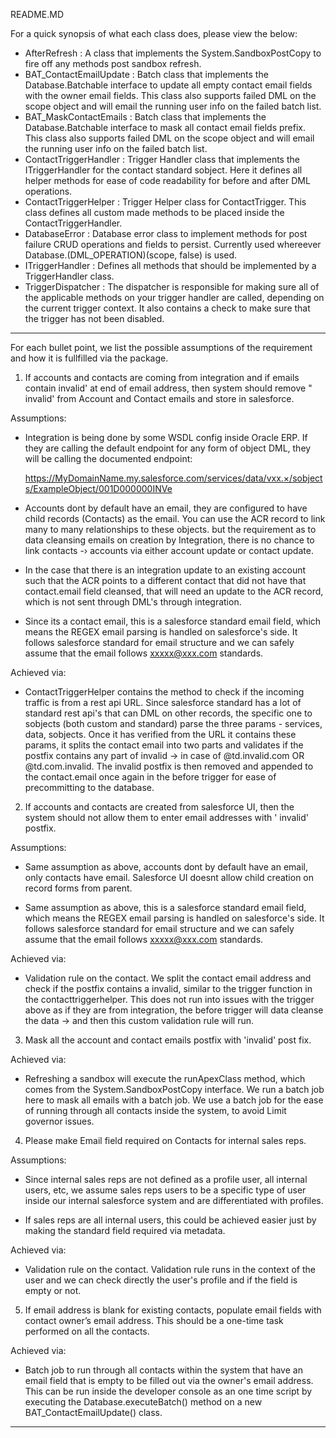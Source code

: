 README.MD

For a quick synopsis of what each class does, please view the below:

-  AfterRefresh : A class that implements the System.SandboxPostCopy to fire off any methods post sandbox refresh.
-  BAT_ContactEmailUpdate : Batch class that implements the Database.Batchable interface to update all empty contact email fields with the owner email fields.  This class also supports failed DML on the scope object and will email the running user info on the failed batch list.
-  BAT_MaskContactEmails :  Batch class that implements the Database.Batchable interface to mask all contact email fields prefix.  This class also supports failed DML on the scope object and will email the running user info on the failed batch list.
-  ContactTriggerHandler : Trigger Handler class that implements the ITriggerHandler for the contact standard sobject.  Here it defines all helper methods for ease of code readability for before and after DML operations.
-  ContactTriggerHelper : Trigger Helper class for  ContactTrigger. This class defines all custom made methods to be placed inside the ContactTriggerHandler.
-  DatabaseError : Database error class to implement methods for post failure CRUD operations and fields to persist.  Currently used whereever Database.(DML_OPERATION)(scope, false) is used.
-  ITriggerHandler : Defines all methods that should be implemented by a TriggerHandler class.
-  TriggerDispatcher : The dispatcher is responsible for making sure all of the applicable methods on your trigger handler are called, depending on the current trigger context. It also contains a check to make sure that the trigger has not been disabled.

____________________________________________________________________________________________________________________________________________________________________________________________________________________________________________

For each bullet point, we list the possible assumptions of the requirement and how it is fullfilled via the package.

1.  If accounts and contacts are coming from integration and if emails contain invalid' at end of email address, then system should remove " invalid' from Account and Contact emails and store in salesforce.

Assumptions:

- Integration is being done by some WSDL config inside Oracle ERP. If they are calling the default endpoint for any form of object DML, they will be calling the documented endpoint:

  https://MyDomainName.my.salesforce.com/services/data/vxx.×/sobjects/ExampleObject/001D000000INVe

- Accounts dont by default have an email, they are configured to have child records (Contacts) as the email. You can use the ACR record to link many to many relationships to these objects. but the requirement as to data cleansing emails on creation by Integration, there is no chance to link contacts -› accounts via either account update or contact update.

- In the case that there is an integration update to an existing account such that the ACR points to a different contact that did not have that contact.email field cleansed, that will need an update to the ACR record, which is not sent through DML's through integration.

- Since its a contact email, this is a salesforce standard email field, which means the REGEX email parsing is handled on salesforce's side. It follows salesforce standard for email structure and we can safely assume that the email follows xxxxx@xxx.com standards.

Achieved via:

- ContactTriggerHelper contains the method to check if the incoming traffic is from a rest api URL. Since salesforce standard has a lot of standard rest api's that can DML on other records, the specific one to sobjects (both custom and standard) parse the three params - services, data, sobjects. Once it has verified from the URL it contains these params, it splits the contact email into two parts and validates if the postfix contains any part of invalid -> in case of @td.invalid.com OR @td.com.invalid. The invalid postfix is then removed and appended to the contact.email once again in the before trigger for ease of precommitting to the database.

2.  If accounts and contacts are created from salesforce UI, then the system should not allow them to enter email addresses with ' invalid' postfix.

Assumptions:

- Same assumption as above, accounts dont by default have an email, only contacts have email. Salesforce UI doesnt allow child creation on record forms from parent.

- Same assumption as above, this is a salesforce standard email field, which means the REGEX email parsing is handled on salesforce's side. It follows salesforce standard for email structure and we can safely assume that the email follows xxxxx@xxx.com standards.

Achieved via:

- Validation rule on the contact. We split the contact email address and check if the postfix contains a invalid, similar to the trigger function in the contacttriggerhelper. This does not run into issues with the trigger above as if they are from integration, the before trigger will data cleanse the data -> and then this custom validation rule will run.

3.  Mask all the account and contact emails postfix with 'invalid' post fix.

Achieved via:

- Refreshing a sandbox will execute the runApexClass method, which comes from the System.SandboxPostCopy interface. We run a batch job here to mask all emails with a batch job.  We use a batch job for the ease of running through all contacts inside the system, to avoid Limit governor issues.  

4.  Please make Email field required on Contacts for internal sales reps. 

Assumptions:

- Since internal sales reps are not defined as a profile user, all internal users, etc, we assume sales reps users to be a specific type of user inside our internal salesforce system and are differentiated with profiles.  

- If sales reps are all internal users, this could be achieved easier just by making the standard field required via metadata.

Achieved via:

- Validation rule on the contact.  Validation rule runs in the context of the user and we can check directly the user's profile and if the field is empty or not.

5.  If email address is blank for existing contacts, populate email fields with contact owner’s email address. This should be a one-time task performed on all the contacts. 

Achieved via:

- Batch job to run through all contacts within the system that have an email field that is empty to be filled out via the owner's email address.  This can be run inside the developer console as an one time script by executing the Database.executeBatch() method on a new BAT_ContactEmailUpdate() class.
____________________________________________________________________________________________________________________________________________________________________________________________________________________________________________


